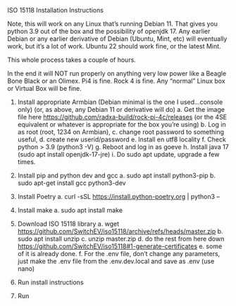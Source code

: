ISO 15118 Installation Instructions

Note, this will work on any Linux that’s running Debian 11. That gives you python 3.9 out of the box and the possibility of openjdk 17. 
Any earlier Debian or any earlier derivative of Debian (Ubuntu, Mint, etc) will eventually work, but it’s a lot of work. Ubuntu 22 should work fine, or the latest Mint. 

This whole process takes a couple of hours. 

In the end it will NOT run properly on anything very low power like a Beagle Bone Black or an Olimex. Pi4 is fine. Rock 4 is fine. Any “normal” Linux box or Virtual Box will be fine. 

1.	Install appropriate Armbian (Debian minimal is the one I used…console only) (or, as above, any Debian 11 or derivative will do)
  a.	Get the image file here https://github.com/radxa-build/rock-pi-4c/releases  (or the 4SE equivalent or whatever is appropriate for the box you’re using)
  b.	Log in as root (root, 1234 on Armbian), 
  c.	change root password to something useful, 
  d.	create new userid/password
  e.	Install en utf8 locality
  f.	Check python > 3.9  (python3 -V)
  g.	Reboot and log in as goeve
  h.	Install java 17  (sudo apt install openjdk-17-jre)
  i.	Do sudo apt update, upgrade a few times.

2.	Install pip and python dev and gcc
  a.	sudo apt install python3-pip
  b.	sudo apt-get install gcc python3-dev

3.	Install Poetry
  a.	curl -sSL https://install.python-poetry.org | python3 –

4.	Install make 
  a.	sudo apt install make

5.	Download ISO 15118 library
  a.	wget https://github.com/SwitchEV/iso15118/archive/refs/heads/master.zip
  b.	sudo apt install unzip
  c.	unzip master.zip
  d.	do the rest from here down https://github.com/SwitchEV/iso15118#1-generate-certificates
  e.	some of it is already done. 
  f.	For the .env file, don’t change any parameters, just make the .env file from the .env.dev.local and save as .env (use nano)

6.	Run install instructions

7.	Run
